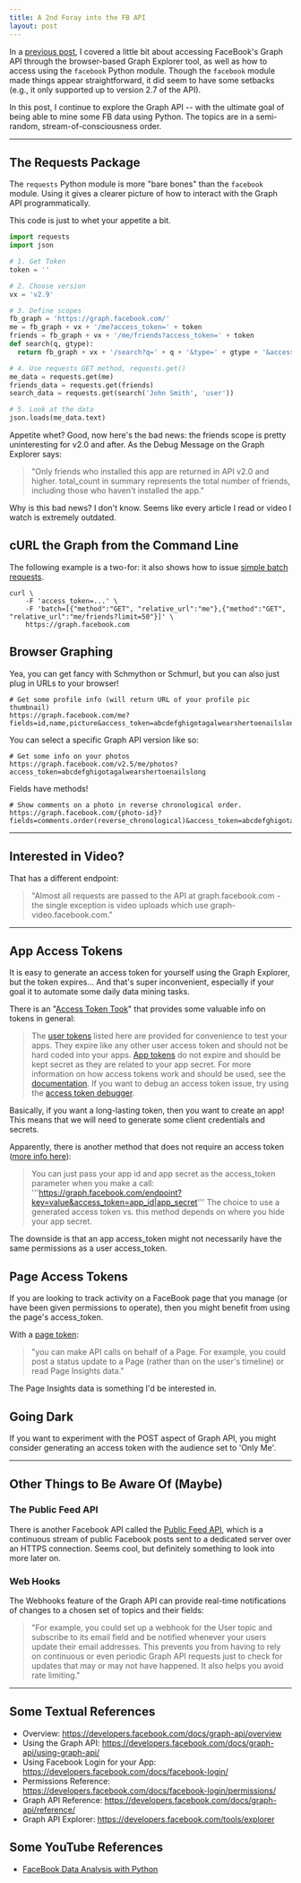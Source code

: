 ```yaml
---
title: A 2nd Foray into the FB API
layout: post
---
```


In a [previous post](https://krbnite.github.io/First-Foray-Into-the-FaceBook-API/), 
I covered a little bit about accessing FaceBook's Graph API through the 
browser-based Graph Explorer tool, as well as how to access using the `facebook` Python 
module. Though the `facebook` module made things appear straightforward, it did seem to have some 
setbacks (e.g., it only supported up to version 2.7 of the API).

In this post, I continue to explore the Graph API -- with the ultimate goal of being able to 
mine some FB data using Python.  The topics are in a semi-random, stream-of-consciousness order. 

-----------------------------------------------------

## The Requests Package

The `requests` Python module is more "bare bones" than the `facebook` module.  Using it gives
a clearer picture of how to interact with the Graph API programmatically. 

This code is just to whet your appetite a bit.

```python
import requests
import json

# 1. Get Token
token = ''

# 2. Choose version
vx = 'v2.9'

# 3. Define scopes
fb_graph = 'https://graph.facebook.com/'
me = fb_graph + vx + '/me?access_token=' + token
friends = fb_graph + vx + '/me/friends?access_token=' + token
def search(q, gtype):
  return fb_graph + vx + '/search?q=' + q + '&type=' + gtype + '&access_token=' + token

# 4. Use requests GET method, requests.get()
me_data = requests.get(me)
friends_data = requests.get(friends)
search_data = requests.get(search('John Smith', 'user'))

# 5. Look at the data
json.loads(me_data.text)

```

Appetite whet?  Good, now here's the bad news: the friends scope is pretty uninteresting for v2.0 and 
after. As the Debug Message on the Graph Explorer says:
> "Only friends who installed this app are returned in API v2.0 and higher. total_count in summary 
> represents the total number of friends, including those who haven't installed the app."

Why is this bad news?  I don't know.  Seems like every article I read or video I watch is extremely 
outdated.  

## cURL the Graph from the Command Line
The following example is a two-for: it also shows how to issue [simple batch requests](https://developers.facebook.com/docs/graph-api/making-multiple-requests).

```
curl \
    -F 'access_token=...' \
    -F 'batch=[{"method":"GET", "relative_url":"me"},{"method":"GET", "relative_url":"me/friends?limit=50"}]' \
    https://graph.facebook.com
```

## Browser Graphing
Yea, you can get fancy with Schmython or Schmurl, but you can also just plug in URLs to your browser!

```
# Get some profile info (will return URL of your profile pic thumbnail)
https://graph.facebook.com/me?fields=id,name,picture&access_token=abcdefghigotagalwearshertoenailslong
```

You can select a specific Graph API version like so:
```
# Get some info on your photos
https://graph.facebook.com/v2.5/me/photos?access_token=abcdefghigotagalwearshertoenailslong
```

Fields have methods!
```
# Show comments on a photo in reverse chronological order.
https://graph.facebook.com/{photo-id}?fields=comments.order(reverse_chronological)&access_token=abcdefghigotagalwearshertoenailslong
```

--------------------------------------------------------

## Interested in Video?
That has a different endpoint:
> "Almost all requests are passed to the API at graph.facebook.com - the single exception is video 
> uploads which use graph-video.facebook.com."

---------------------------------------------------------------------------------------

## App Access Tokens
It is easy to generate an access token for yourself using the Graph Explorer, but the token expires... And
that's super inconvenient, especially if your goal it to automate some daily data mining tasks.

There is an "[Access Token Took](https://developers.facebook.com/tools/accesstoken/)" that provides some 
valuable info on tokens in general:
> The [user tokens](https://developers.facebook.com/docs/facebook-login/access-tokens/#usertokens) listed here are provided 
> for convenience to test your apps. They expire like any other user access token and should not be hard coded into your 
> apps. [App tokens](https://developers.facebook.com/docs/facebook-login/access-tokens/#apptokens) do not expire and should 
> be kept secret as they are related to your app secret. For more information on how access tokens work and should be used, see the 
> [documentation](https://developers.facebook.com/docs/facebook-login/access-tokens/). If you want to debug 
> an access token issue, try using the [access token debugger](https://developers.facebook.com/tools/debug/accesstoken/).

Basically, if you want a long-lasting token, then you want to create an app!  This means that we will need to
generate some client credentials and secrets.

Apparently, there is another method that does not require an access token ([more info here](https://developers.facebook.com/docs/facebook-login/access-tokens/#apptokens)):
> You can just pass your app id and app secret as the access_token parameter when you make a call:
> '''https://graph.facebook.com/endpoint?key=value&access_token=app_id|app_secret'''
> The choice to use a generated access token vs. this method depends on where you hide your app secret.

The downside is that an app access\_token might not necessarily have the same permissions as a user access\_token. 

## Page Access Tokens
If you are looking to track activity on a FaceBook page that you manage (or have been given permissions to operate),
then you might benefit from using the page's access\_token. 

With a [page token](https://developers.facebook.com/docs/facebook-login/access-tokens/#pagetokens):
> "you can make API calls on behalf of a Page. For example, you could post a status update to a Page 
> (rather than on the user's timeline) or read Page Insights data."

The Page Insights data is something I'd be interested in.


## Going Dark
If you want to experiment with the POST aspect of Graph API, you might consider generating an access token
with the audience set to 'Only Me'.

---------------------------------------------------------------------------------------

## Other Things to Be Aware Of (Maybe)
### The Public Feed API
There is another Facebook API called the [Public Feed API](https://developers.facebook.com/docs/public_feed/),
which is a continuous stream of public Facebook posts sent to a dedicated server over an HTTPS connection.  Seems
cool, but definitely something to look into more later on.

### Web Hooks
The Webhooks feature of the Graph API can provide real-time notifications of changes to a chosen set of topics and 
their fields:
> "For example, you could set up a webhook for the User topic and subscribe to its email field and be notified 
> whenever your users update their email addresses. This prevents you from having to rely on continuous or even 
> periodic Graph API requests just to check for updates that may or may not have happened. It also helps you avoid 
> rate limiting."

------------------------------------------------------------

## Some Textual References
* Overview: https://developers.facebook.com/docs/graph-api/overview
* Using the Graph API: https://developers.facebook.com/docs/graph-api/using-graph-api/
* Using Facebook Login for your App: https://developers.facebook.com/docs/facebook-login/
* Permissions Reference: https://developers.facebook.com/docs/facebook-login/permissions/
* Graph API Reference: https://developers.facebook.com/docs/graph-api/reference/
* Graph API Explorer: https://developers.facebook.com/tools/explorer

## Some YouTube References
* [FaceBook Data Analysis with Python](https://www.youtube.com/watch?v=LmhjVT9gIwk)

